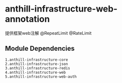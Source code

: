 # anthill-infrastructure-web-annotation

提供框架web注解 @RepeatLimit @RateLimit

## Module Dependencies

~~~
1.anthill-infrastructure-core
2.anthill-infrastructure-json
3.anthill-infrastructure-redis
4.anthill-infrastructure-web
5.anthill-infrastructure-web-auth
~~~

